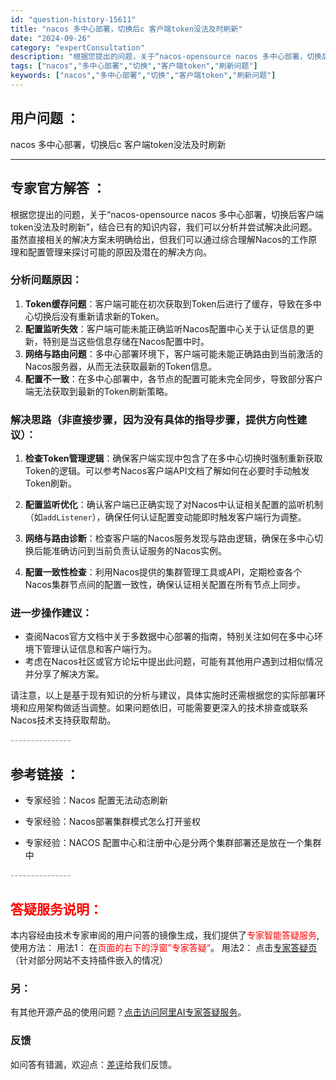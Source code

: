 ```yaml
---
id: "question-history-15611"
title: "nacos 多中心部署，切换后c 客户端token没法及时刷新"
date: "2024-09-26"
category: "expertConsultation"
description: "根据您提出的问题，关于“nacos-opensource nacos 多中心部署，切换后客户端token没法及时刷新”，结合已有的知识内容，我们可以分析并尝试解决此问题。虽然直接相关的解决方案未明确给出，但我们可以通过综合理解Nacos的工作原理和配置管理来探讨可能的原因及潜在的解决方向。### 分"
tags: ["nacos","多中心部署","切换","客户端token","刷新问题"]
keywords: ["nacos","多中心部署","切换","客户端token","刷新问题"]
---
```


## 用户问题 ： 
 nacos 多中心部署，切换后c 客户端token没法及时刷新  

---------------
## 专家官方解答 ：

根据您提出的问题，关于“nacos-opensource nacos 多中心部署，切换后客户端token没法及时刷新”，结合已有的知识内容，我们可以分析并尝试解决此问题。虽然直接相关的解决方案未明确给出，但我们可以通过综合理解Nacos的工作原理和配置管理来探讨可能的原因及潜在的解决方向。

### 分析问题原因：
1. **Token缓存问题**：客户端可能在初次获取到Token后进行了缓存，导致在多中心切换后没有重新请求新的Token。
2. **配置监听失效**：客户端可能未能正确监听Nacos配置中心关于认证信息的更新，特别是当这些信息存储在Nacos配置中时。
3. **网络与路由问题**：多中心部署环境下，客户端可能未能正确路由到当前激活的Nacos服务器，从而无法获取最新的Token信息。
4. **配置不一致**：在多中心部署中，各节点的配置可能未完全同步，导致部分客户端无法获取到最新的Token刷新策略。

### 解决思路（非直接步骤，因为没有具体的指导步骤，提供方向性建议）：
1. **检查Token管理逻辑**：确保客户端实现中包含了在多中心切换时强制重新获取Token的逻辑。可以参考Nacos客户端API文档了解如何在必要时手动触发Token刷新。
   
2. **配置监听优化**：确认客户端已正确实现了对Nacos中认证相关配置的监听机制（如`addListener`），确保任何认证配置变动能即时触发客户端行为调整。

3. **网络与路由诊断**：检查客户端的Nacos服务发现与路由逻辑，确保在多中心切换后能准确访问到当前负责认证服务的Nacos实例。

4. **配置一致性检查**：利用Nacos提供的集群管理工具或API，定期检查各个Nacos集群节点间的配置一致性，确保认证相关配置在所有节点上同步。

### 进一步操作建议：
- 查阅Nacos官方文档中关于多数据中心部署的指南，特别关注如何在多中心环境下管理认证信息和客户端行为。
- 考虑在Nacos社区或官方论坛中提出此问题，可能有其他用户遇到过相似情况并分享了解决方案。

请注意，以上是基于现有知识的分析与建议，具体实施时还需根据您的实际部署环境和应用架构做适当调整。如果问题依旧，可能需要更深入的技术排查或联系Nacos技术支持获取帮助。


<font color="#949494">---------------</font> 


## 参考链接 ：

* 专家经验：Nacos 配置无法动态刷新 
 
 * 专家经验：Nacos部署集群模式怎么打开鉴权 
 
 * 专家经验：NACOS 配置中心和注册中心是分两个集群部署还是放在一个集群中 


 <font color="#949494">---------------</font> 
 


## <font color="#FF0000">答疑服务说明：</font> 

本内容经由技术专家审阅的用户问答的镜像生成，我们提供了<font color="#FF0000">专家智能答疑服务</font>,使用方法：
用法1： 在<font color="#FF0000">页面的右下的浮窗”专家答疑“</font>。
用法2： 点击[专家答疑页](https://answer.opensource.alibaba.com/docs/intro)（针对部分网站不支持插件嵌入的情况）
### 另：


有其他开源产品的使用问题？[点击访问阿里AI专家答疑服务](https://answer.opensource.alibaba.com/docs/intro)。
### 反馈
如问答有错漏，欢迎点：[差评](https://ai.nacos.io/user/feedbackByEnhancerGradePOJOID?enhancerGradePOJOId=15625)给我们反馈。
